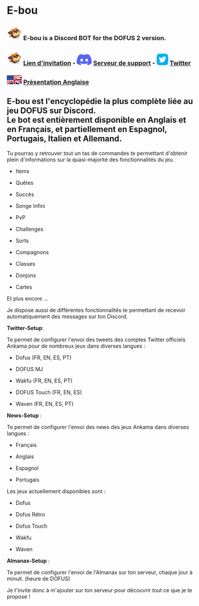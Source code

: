 # E-bou

### <img src = '../assets/E-bou.png' width="40px"/> **E-bou** is a Discord BOT for the DOFUS 2 version.
### <img src = '../assets/E-bou.png' width="40px"/> [Lien d'invitation](https://discord.com/application-directory/1093561990036860928) -  <img src = '../assets/discord.png' width="40px"/> [Serveur de support](https://discord.gg/rmSsDC84AS) - <img src = '../assets/twitter.png' width="31px"/> [Twitter](https://twitter.com/EbouBot)
### <img src= '../assets/UK_US_flag.jpg' width="40px"/> [Présentation Anglaise](./README.md)

## E-bou est l'encyclopédie la plus complète liée au jeu DOFUS sur Discord.<br> Le bot est entièrement disponible en Anglais et en Français, et partiellement en Espagnol, Portugais, Italien et Allemand.

Tu pourras y retrouver tout un tas de commandes te permettant d'obtenir plein d'informations sur la quasi-majorité des fonctionnalités du jeu.

 - Items

 - Quêtes

 - Succès

 - Songe Infini

 - PvP

 - Challenges

 - Sorts

 - Compagnons

 - Classes

 - Donjons
  
 - Cartes

Et plus encore ... 

Je dispose aussi de différentes fonctionnalités te permettant de recevoir automatiquement des messages sur ton Discord.

**__Twitter-Setup__**:

Te permet de configurer l'envoi des tweets des comptes Twitter officiels Ankama pour de nombreux jeux dans diverses langues :

- Dofus (FR, EN, ES, PT) 

- DOFUS MJ

- Wakfu (FR, EN, ES, PT)

- DOFUS Touch (FR, EN, ES)

- Waven (FR, EN, ES, PT)

**__News-Setup__** :

Te permet de configurer l'envoi des news des jeux Ankama dans diverses langues : 

 - Français

 - Anglais

 - Espagnol

 - Portugais

Les jeux actuellement disponibles sont :

- Dofus

- Dofus Rétro

- Dofus Touch

- Wakfu

- Waven

**__Almanax-Setup__** :

Te permet de configurer l'envoi de l'Almanax sur ton serveur, chaque jour à minuit. (heure de DOFUS)

Je t'invite donc à m'ajouter sur ton serveur pour découvrir tout ce que je te propose ! 